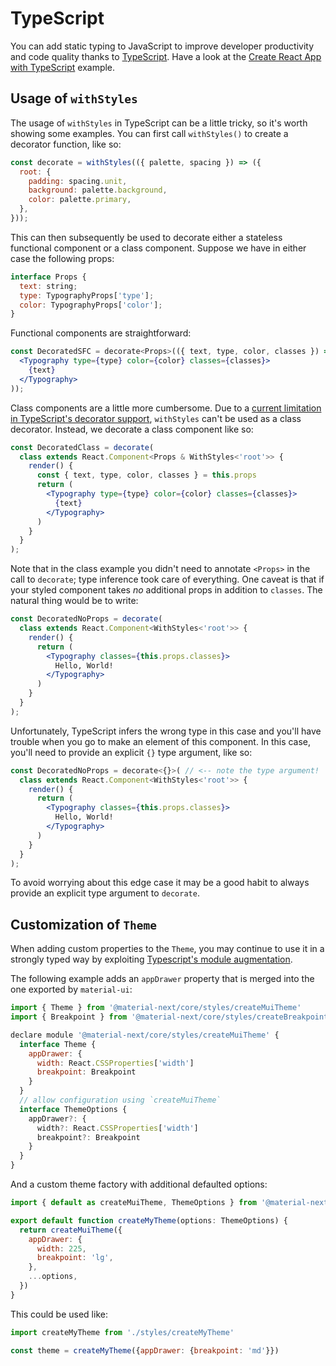 # TypeScript

You can add static typing to JavaScript to improve developer productivity and code quality thanks to [TypeScript](https://www.typescriptlang.org/).
Have a look at the [Create React App with TypeScript](https://github.com/material-next/material-next/tree/master/examples/create-react-app-with-typescript) example.

## Usage of `withStyles`

The usage of `withStyles` in TypeScript can be a little tricky, so it's worth showing some examples. You can first call `withStyles()` to create a decorator function, like so:

```jsx
const decorate = withStyles(({ palette, spacing }) => ({
  root: {
    padding: spacing.unit,
    background: palette.background,
    color: palette.primary,
  },
}));
```

This can then subsequently be used to decorate either a stateless functional component or a class component. Suppose we have in either case the following props:

```jsx
interface Props {
  text: string;
  type: TypographyProps['type'];
  color: TypographyProps['color'];
}
```

Functional components are straightforward:

```jsx
const DecoratedSFC = decorate<Props>(({ text, type, color, classes }) => (
  <Typography type={type} color={color} classes={classes}>
    {text}
  </Typography>
));
```

Class components are a little more cumbersome. Due to a [current limitation in TypeScript's decorator support](https://github.com/Microsoft/TypeScript/issues/4881), `withStyles` can't be used as a class decorator. Instead, we decorate a class component like so:

```jsx
const DecoratedClass = decorate(
  class extends React.Component<Props & WithStyles<'root'>> {
    render() {
      const { text, type, color, classes } = this.props
      return (
        <Typography type={type} color={color} classes={classes}>
          {text}
        </Typography>
      )
    }
  }
);
```

Note that in the class example you didn't need to annotate `<Props>` in the call to `decorate`; type inference took care of everything. One caveat is that if your styled component takes _no_ additional props in addition to `classes`. The natural thing would be to write:

```jsx
const DecoratedNoProps = decorate(
  class extends React.Component<WithStyles<'root'>> {
    render() {
      return (
        <Typography classes={this.props.classes}>
          Hello, World!
        </Typography>
      )
    }
  }
);
```

Unfortunately, TypeScript infers the wrong type in this case and you'll have trouble when you go to make an element of this component. In this case, you'll need to provide an explicit `{}` type argument, like so:

```jsx
const DecoratedNoProps = decorate<{}>( // <-- note the type argument!
  class extends React.Component<WithStyles<'root'>> {
    render() {
      return (
        <Typography classes={this.props.classes}>
          Hello, World!
        </Typography>
      )
    }
  }
);
```

To avoid worrying about this edge case it may be a good habit to always provide an explicit type argument to `decorate`.

## Customization of `Theme`

When adding custom properties to the `Theme`, you may continue to use it in a strongly typed way by exploiting
[Typescript's module augmentation](https://www.typescriptlang.org/docs/handbook/declaration-merging.html#module-augmentation).

The following example adds an `appDrawer` property that is merged into the one exported by `material-ui`:

```jsx
import { Theme } from '@material-next/core/styles/createMuiTheme'
import { Breakpoint } from '@material-next/core/styles/createBreakpoints'

declare module '@material-next/core/styles/createMuiTheme' {
  interface Theme {
    appDrawer: {
      width: React.CSSProperties['width']
      breakpoint: Breakpoint
    }
  }
  // allow configuration using `createMuiTheme`
  interface ThemeOptions {
    appDrawer?: {
      width?: React.CSSProperties['width']
      breakpoint?: Breakpoint
    }
  }
}
```

And a custom theme factory with additional defaulted options:

```jsx
import { default as createMuiTheme, ThemeOptions } from '@material-next/core/styles/createMuiTheme'

export default function createMyTheme(options: ThemeOptions) {
  return createMuiTheme({
    appDrawer: {
      width: 225,
      breakpoint: 'lg',
    },
    ...options,
  })
}
```

This could be used like:

```jsx
import createMyTheme from './styles/createMyTheme'

const theme = createMyTheme({appDrawer: {breakpoint: 'md'}})
```
